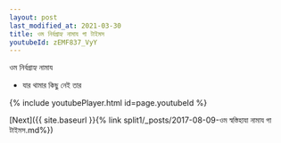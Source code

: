 ```yaml
---
layout: post
last_modified_at: 2021-03-30
title: ওম নির্বগ্রাহ্য নামায গা টাইমস
youtubeId: zEMF837_VyY
---
```

 
 
 ওম নির্বগ্রাহ্য নামায  
 
 -  যার থামার কিছু নেই তার 
 
  
 
  
 
 
 
 
 
 


{% include youtubePlayer.html id=page.youtubeId %}
 
[Next]({{ site.baseurl }}{% link  split1/_posts/2017-08-09-ওম স্বস্তিহাযা নামায গা টাইমস.md%})
 
